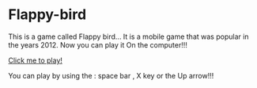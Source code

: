 # Flappy-bird
This is a game called Flappy bird...
It is a mobile game that was popular in the years 2012.
Now you can play it On the computer!!!

<a href="http://htmlpreview.github.io/?https://github.com/Duduoop/Flappy-bird/blob/main/index.html">Click me to play!</a>

You can play by using the : space bar , X key or the Up arrow!!!
